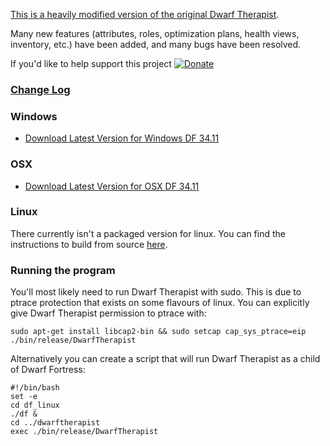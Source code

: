 [This is a heavily modified version of the original Dwarf Therapist](http://code.google.com/p/dwarftherapist/).

Many new features (attributes, roles, optimization plans, health views, inventory, etc.) have been added, and many bugs have been resolved.

If you'd like to help support this project [![Donate](http://dl.dropbox.com/u/185441/happy-thoughts.png)](https://www.paypal.com/cgi-bin/webscr?cmd=_donations&business=GM5Z6DYJEVW56&lc=CA&item_name=Donation&currency_code=CAD&bn=PP%2dDonationsBF%3abtn_donate_SM%2egif%3aNonHosted)

### [Change Log](https://github.com/splintermind/Dwarf-Therapist/wiki/Change-Log "Full Change Log")

### Windows
* [Download Latest Version for Windows DF 34.11](http://dffd.wimbli.com/file.php?id=7184 "DFFD")

### OSX
* [Download Latest Version for OSX DF 34.11](http://dffd.wimbli.com/file.php?id=8418 "DFFD")

### Linux
There currently isn't a packaged version for linux. You can find the instructions to build from source [here](https://github.com/splintermind/Dwarf-Therapist/blob/DF2014/BUILDING.txt).

### Running the program
You'll most likely need to run Dwarf Therapist with sudo. This is due to ptrace protection that exists on some flavours of linux. You can explicitly give Dwarf Therapist permission to ptrace with:

````
sudo apt-get install libcap2-bin && sudo setcap cap_sys_ptrace=eip ./bin/release/DwarfTherapist
````

Alternatively you can create a script that will run Dwarf Therapist as a child of Dwarf Fortress:
````
#!/bin/bash
set -e
cd df_linux 
./df &
cd ../dwarftherapist 
exec ./bin/release/DwarfTherapist
````
